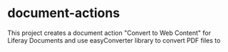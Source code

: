 # document-actions
This project creates a document action "Convert to Web Content" for Liferay Documents  and use easyConverter library to convert PDF files to 
